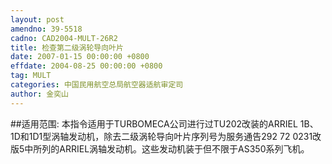 ```yaml
---
layout: post
amendno: 39-5518
cadno: CAD2004-MULT-26R2
title: 检查第二级涡轮导向叶片
date: 2007-01-15 00:00:00 +0800
effdate: 2004-08-25 00:00:00 +0800
tag: MULT
categories: 中国民用航空总局航空器适航审定司
author: 金奕山
---
```


##适用范围:
本指令适用于TURBOMECA公司进行过TU202改装的ARRIEL 1B、1D和1D1型涡轴发动机，除去二级涡轮导向叶片序列号为服务通告292 72 0231改版5中所列的ARRIEL涡轴发动机。这些发动机装于但不限于AS350系列飞机。


